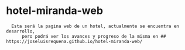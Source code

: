 # hotel-miranda-web

      Esta será la pagina web de un hotel, actualmente se encuentra en desarrollo, 
          pero podrá ver los avances y progreso de la misma en ## https://joseluisrequena.github.io/hotel-miranda-web/
